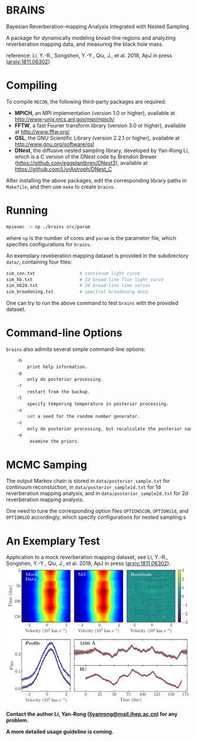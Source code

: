 # BRAINS
Bayesian Reverberation-mapping Analysis Integrated with Nested Sampling

A package for dynamically modeling broad-line regions and analyzing reverberation mapping data, and measuring the black hole mass.

reference: Li, Y.-R., Songshen, Y.-Y., Qiu, J., et al. 2018, ApJ in press ([arxiv:1811.06302](https://arxiv.org/abs/1811.06302))

# Compiling
To compile ``RECON``, the following third-party packages are required:
- **MPICH**, an MPI implementation (version 1.0 or higher), available at http://www-unix.mcs.anl.gov/mpi/mpich/
- **FFTW**, a fast Fourier transform library (version 3.0 or higher), available at http://www.fftw.org/
- **GSL**, the GNU Scientific Library (version 2.2.1 or higher), available at http://www.gnu.org/software/gsl
- **DNest**, the diffusive nested sampling library, developed by Yan-Rong Li, which is a C version of the DNest code by Brendon Brewer (https://github.com/eggplantbren/DNest3), available at https://github.com/LiyrAstroph/DNest_C

After installing the above packages, edit the corresponding library paths in ``Makefile``, and then use ``make`` to create ``brains``.

# Running

```bash
mpiexec -n np ./brains src/param
```

where ``np`` is the number of cores and ``param`` is the parameter file, which specifies configurations for ``brains``.

An exemplary reveberation mapping dataset is provided in the subdirectory ``data/``, containing four files:
```bash
sim_con.txt                 # continuum light curve
sim_hb.txt                  # 1d broad-line flux light curve   
sim_hb2d.txt                # 2d broad-line time series
sim_broadening.txt          # spectral broadening data
```

One can try to run the above command to test ``brains`` with the provided dataset.

# Command-line Options
``brains`` also adimits several simple command-line options:
```bash
    -h
        print help information.
    -p
        only do posterior processing.
    -r
        restart from the backup.
    -t
        specify tempering temperature in posterior processing.
    -s 
        set a seed for the random number generator.
    -c
        only do posterior processing, but recalculate the posterior sample information.
    -e
         examine the priors.
```


# MCMC Samping
The output Markov chain is stored in ``data/posterior_sample.txt`` for continuum reconstuction, in ``data/posterior_sample1d.txt`` for 1d reverberation mapping analysis, and in ``data/posterior_sample2d.txt`` for 2d reverberation mapping analysis.

One need to tune the corresponding option files ``OPTIONSCON``, ``OPTIONS1d``, and ``OPTIONS2D`` accordingly, which specify configurations for nested sampling.s

# An Exemplary Test
Application to a mock reverberation mapping dataset, see Li, Y.-R., Songshen, Y.-Y., Qiu, J., et al. 2018, ApJ in press ([arxiv:1811.06302](https://arxiv.org/abs/1811.06302)).
![Application to a mock reverberation mapping dataset](https://github.com/liyropt/MyGithubPic/blob/master/fig_sim_brains.jpg)

**Contact the author Li, Yan-Rong (liyanrong@mail.ihep.ac.cn) for any problem.**

**A more detailed usage guideline is coming.**

